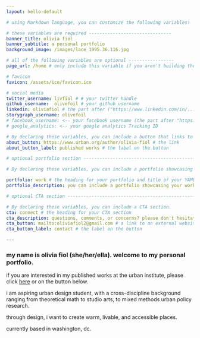 ```yaml
---
layout: hello-default

# using Markdown language, you can customize the following variables!

# these variables are required -------------------------------
banner_title: olivia fiol
banner_subtitle: a personal portfolio
background_image: /images/lace_1995.36.116.jpg

# all of the following variables are optional -----------------
page_url: /home # only include this variable if you aren't building the page to your primary domain 

# favicon
favicon: /assets/ico/favicon.ico

# social media
twitter_username: livfiol # # your twitter handle
github_username:  olivefoil # your github username
linkedin: oliviafiol # the part after ("https://www.linkedin.com/in/...")
storygraph_username: olivefoil
# facebook_username: <-- your facebook username (the part after "https://www.facebook.com/...")
# google_analytics: <-- your google analytics Tracking ID

# By declaring these variables, you can include a button that links to an external website or to media.
about_button: https://www.urban.org/author/olivia-fiol # the link
about_button_label: published works # the label on the button

# optional portfolio section ------------------------------------------

# By declaring these variables, you can include a portfolio showcasing your work and organize your portfolio's items into a custom layout, all without adding any CSS. In addition, you must 1) create an HTML file in the_includes folder for each project with the text you'd like to display, and 2) create a YAML file in the _data folder describing the order in which each project should be shown and categorized. See `/includes/example.html` and `/_data/work.yml` for examples.

portfolio: work # the heading for your portfolio and title of your YAML file
portfolio_description: you can include a portfolio showcasing your work and organize your portfolio's items into a custom layout, all without adding any CSS. # a description to be desplayed below the heading and above the content

# optional CTA section --------------------------------------------------

# By declaring these variables, you can include a CTA section.
cta: connect # the heading for your CTA section
cta_description: questions, comments, or concerns? please don't hesitate to reach out. # a description to be desplayed below the heading and above the content
cta_button: mailto:oliviafiol2@gmail.com # a link to an external website or to media
cta_button_label: contact # the label on the button

---			
```

[//]: # (write a bit about yourself here)
### my name is olivia fiol (she/her/ella). welcome to my personal portfolio.  

if you are interested in my published works at the urban institute, please click [here](https://www.urban.org/author/olivia-fiol) or on the button below.  
  
i am aspiring urban design student, with a cross-discipline background ranging from theoretical math to studio arts, to mixed methods urban policy research.

through design, i want to create warm, livable, and accessible places. 

currently based in washington, dc. 

